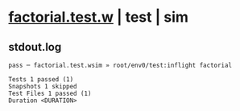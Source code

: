 # [factorial.test.w](../../../../../../examples/tests/sdk_tests/math/factorial.test.w) | test | sim

## stdout.log
```log
pass ─ factorial.test.wsim » root/env0/test:inflight factorial

Tests 1 passed (1)
Snapshots 1 skipped
Test Files 1 passed (1)
Duration <DURATION>
```

